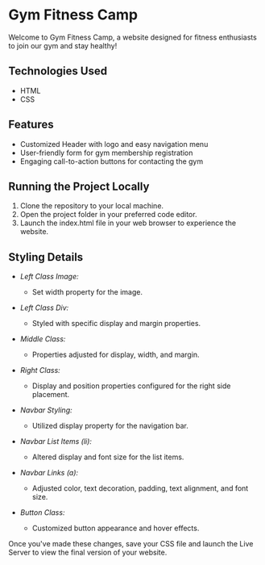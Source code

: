 # Gym Fitness Camp

Welcome to Gym Fitness Camp, a website designed for fitness enthusiasts to join our gym and stay healthy!

## Technologies Used
- HTML
- CSS

## Features
- Customized Header with logo and easy navigation menu
- User-friendly form for gym membership registration
- Engaging call-to-action buttons for contacting the gym

## Running the Project Locally
1. Clone the repository to your local machine.
2. Open the project folder in your preferred code editor.
3. Launch the index.html file in your web browser to experience the website.

## Styling Details
- *Left Class Image:*
  - Set width property for the image.
  
- *Left Class Div:*
  - Styled with specific display and margin properties.
  
- *Middle Class:*
  - Properties adjusted for display, width, and margin.
  
- *Right Class:*
  - Display and position properties configured for the right side placement.
  
- *Navbar Styling:*
  - Utilized display property for the navigation bar.
  
- *Navbar List Items (li):*
  - Altered display and font size for the list items.
  
- *Navbar Links (a):*
  - Adjusted color, text decoration, padding, text alignment, and font size.
  
- *Button Class:*
  - Customized button appearance and hover effects.

Once you've made these changes, save your CSS file and launch the Live Server to view the final version of your website.
